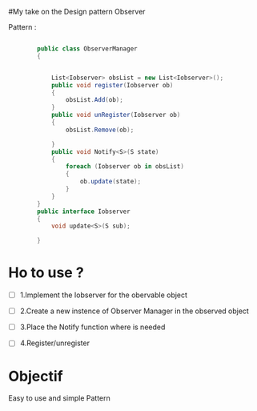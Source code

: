 #My take on the Design pattern  Observer


Pattern : 
```c#

        public class ObserverManager
        {


            List<Iobserver> obsList = new List<Iobserver>();
            public void register(Iobserver ob)
            {
                obsList.Add(ob);
            }
            public void unRegister(Iobserver ob)
            {
                obsList.Remove(ob);

            }
            public void Notify<S>(S state)
            {
                foreach (Iobserver ob in obsList)
                {
                    ob.update(state);
                }
            }
        }
        public interface Iobserver
        {
            void update<S>(S sub);

        }
```
# Ho to use ?

- [ ] 1.Implement the Iobserver for the obervable object

- [ ] 2.Create a new instence of Observer Manager in the observed object

- [ ] 3.Place the Notify function where is needed

- [ ] 4.Register/unregister 

# Objectif 
Easy to use and simple Pattern



  
